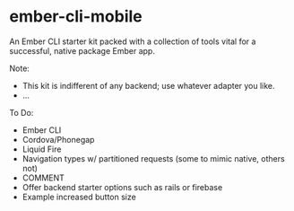 # ember-cli-mobile
An Ember CLI starter kit packed with a collection of tools vital for a successful, native package Ember app.

Note:
  - This kit is indifferent of any backend; use whatever adapter you like.
  - ...

To Do:
  - Ember CLI
  - Cordova/Phonegap
  - Liquid Fire
  - Navigation types w/ partitioned requests (some to mimic native, others not)
  - COMMENT
  - Offer backend starter options such as rails or firebase
  - Example increased button size
